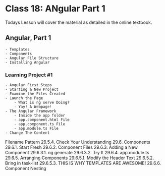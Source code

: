 # Class 18: ANgular Part 1

Todays Lesson will cover the material as detailed in the online textbook.

## Angular, Part 1

    - Templates 
    - Components
    - Angular File Structure
    - Installing Angular
### Learning Project #1
    - Angular First Steps
    - Starting a New Project
    - Examine the Files Created
    - Launch the Page
        - What is ng serve Doing?
        - Yay! A Webpage!
    - The Angular Framework
        - Inside the app folder
        - app.component.html File
        - app.component.ts File
        - app.module.ts File
    - Change The Content
Filename Pattern
29.5.4. Check Your Understanding
29.6. Components
29.6.1. Start Fresh
29.6.2. Component Files
29.6.3. Adding a New Component
29.6.3.1. ng generate
29.6.3.2. Try It
29.6.4. app.module.ts
29.6.5. Arranging Components
29.6.5.1. Modify the Header Text
29.6.5.2. Bring in task-list
29.6.5.3. THIS IS WHY TEMPLATES ARE AWESOME!
29.6.6. Component Nesting